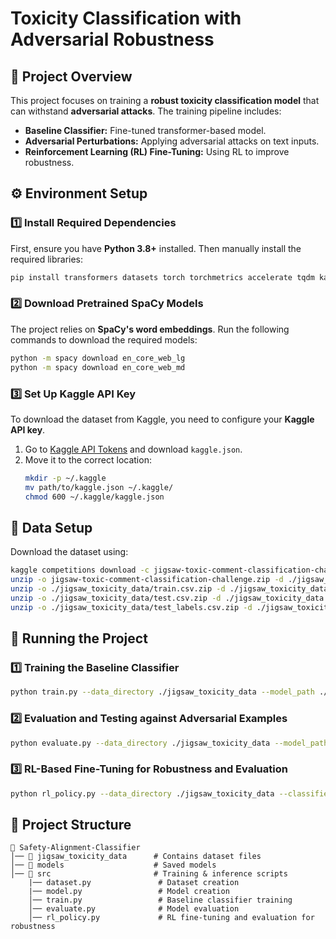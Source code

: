 # Toxicity Classification with Adversarial Robustness

## 📌 Project Overview
This project focuses on training a **robust toxicity classification model** that can withstand **adversarial attacks**. The training pipeline includes:
- **Baseline Classifier:** Fine-tuned transformer-based model.
- **Adversarial Perturbations:** Applying adversarial attacks on text inputs.
- **Reinforcement Learning (RL) Fine-Tuning:** Using RL to improve robustness.

## ⚙️ Environment Setup

### 1️⃣ Install Required Dependencies
First, ensure you have **Python 3.8+** installed. Then manually install the required libraries:

```bash
pip install transformers datasets torch torchmetrics accelerate tqdm kaggle spacy
```

### 2️⃣ Download Pretrained SpaCy Models
The project relies on **SpaCy's word embeddings**. Run the following commands to download the required models:

```bash
python -m spacy download en_core_web_lg
python -m spacy download en_core_web_md
```

### 3️⃣ Set Up Kaggle API Key
To download the dataset from Kaggle, you need to configure your **Kaggle API key**.

1. Go to [Kaggle API Tokens](https://www.kaggle.com/account) and download `kaggle.json`.
2. Move it to the correct location:
   ```bash
   mkdir -p ~/.kaggle
   mv path/to/kaggle.json ~/.kaggle/
   chmod 600 ~/.kaggle/kaggle.json
   ```

## 📂 Data Setup
Download the dataset using:

```bash
kaggle competitions download -c jigsaw-toxic-comment-classification-challenge --force
unzip -o jigsaw-toxic-comment-classification-challenge.zip -d ./jigsaw_toxicity_data
unzip -o ./jigsaw_toxicity_data/train.csv.zip -d ./jigsaw_toxicity_data
unzip -o ./jigsaw_toxicity_data/test.csv.zip -d ./jigsaw_toxicity_data
unzip -o ./jigsaw_toxicity_data/test_labels.csv.zip -d ./jigsaw_toxicity_data
```

## 🚀 Running the Project

### 1️⃣ Training the Baseline Classifier
```bash
python train.py --data_directory ./jigsaw_toxicity_data --model_path ./models/classifier.pt
```

### 2️⃣ Evaluation and Testing against Adversarial Examples
```bash
python evaluate.py --data_directory ./jigsaw_toxicity_data --model_path ./models/classifier.pt --adversarial
```

### 3️⃣ RL-Based Fine-Tuning for Robustness and Evaluation
```bash
python rl_policy.py --data_directory ./jigsaw_toxicity_data --classifier_model_path ./models/classifier.pt --policy_model_path ./models/policy.pt
```

## 🔧 Project Structure
```
📂 Safety-Alignment-Classifier
│── 📂 jigsaw_toxicity_data      # Contains dataset files
│── 📂 models                    # Saved models
│── 📂 src                       # Training & inference scripts
    |── dataset.py               # Dataset creation
    |── model.py                 # Model creation 
    │── train.py                 # Baseline classifier training
    │── evaluate.py              # Model evaluation
    │── rl_policy.py             # RL fine-tuning and evaluation for robustness
```

